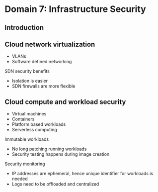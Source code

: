 # Domain 7: Infrastructure Security

## Introduction

## Cloud network virtualization
- VLANs
- Software defined networking

SDN security benefits
- Isolation is easier
- SDN firewalls are more flexible

## Cloud compute and workload security

- Virtual machines
- Containers
- Platform based workloads
- Serverless computing

Immutable workloads
- No long patching running workloads
- Security testing happens during image creation

Security monitoring
- IP addresses are ephemeral, hence unique identifier for workloads is needed
- Logs need to be offloaded and centralized
